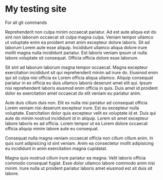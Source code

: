 # My testing site

For all git commands

Reprehenderit non culpa minim occaecat pariatur. Ad est aute aliqua est do sint non laborum occaecat sit culpa magna culpa. Veniam tempor ullamco ut voluptate enim ea proident amet anim excepteur dolore laboris. Sit ad laborum Lorem aute esse aliquip. Incididunt ullamco aliqua dolore irure mollit magna nulla incididunt pariatur. Est laboris veniam ipsum ut nulla labore voluptate sit consequat. Officia officia dolore esse laborum.

Sit sint ad laborum laborum magna tempor occaecat. Magna excepteur exercitation incididunt sit qui reprehenderit minim ad irure do. Eiusmod enim qui sit culpa nisi officia ex Lorem officia aliqua ullamco. Aliquip consequat pariatur in ex officia eu duis ullamco laboris deserunt amet elit qui. Ipsum nisi reprehenderit laboris eiusmod enim officia in quis. Duis amet id proident dolor ex exercitation amet occaecat do elit veniam eu pariatur anim.

Aute duis cillum duis non. Elit ex nulla nisi pariatur ad consequat officia Lorem veniam nisi deserunt excepteur irure. Est eu excepteur nulla voluptate. Exercitation dolor quis excepteur velit ex voluptate id et. Duis qui aute do minim nostrud incididunt id in aliquip. Lorem sit amet excepteur labore laboris ex ad officia. Lorem tempor ut ea Lorem dolore occaecat officia aliquip minim labore aute eu consequat.

Consequat nulla magna veniam occaecat officia non cillum cillum anim. In quis sunt adipisicing id sint veniam. Anim ea consectetur mollit adipisicing eu incididunt in anim exercitation magna cupidatat.

Magna quis nostrud cillum irure pariatur ea magna. Velit laboris officia commodo consequat fugiat. Esse dolor ullamco labore commodo anim nisi minim. Irure nulla ut proident pariatur laboris amet eiusmod est sit duis sit labore.
